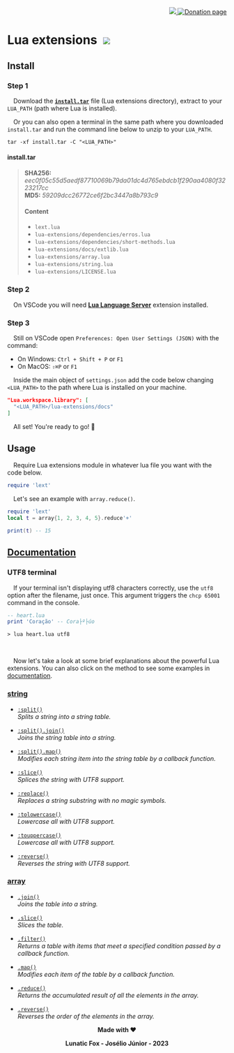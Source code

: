 [//]: # (author: Lunatic Fox - Josélio Júnior <joseliojrx25@gmail.com>)
[//]: # (copyright: Lunatic Fox - Josélio Júnior 2023)
[//]: # (license: MIT)

<div align="right">
  <a href="https://github.com/lunatic-fox/lunatic-fox/tree/main/crypto-donations">
    <img src="https://shields.io/badge/Crypto-Donations-098213?logo=bitcoin">
  </a>
  <a href="https://github.com/sponsors/lunatic-fox">
    <img title="Donation page" src="https://img.shields.io/static/v1?label=Sponsor&message=%E2%9D%A4&logo=GitHub&color=%23fe8e86">
  </a>
</div>

# Lua extensions &nbsp;![](https://gh-tags.vercel.app/api?lang=lua)


## Install

### Step 1
&emsp;Download the [**`install.tar`**](https://github.com/lunatic-fox/lua-extensions/raw/develop/install/install.tar) file (Lua extensions directory), extract to your `LUA_PATH` (path where Lua is installed).

&emsp;Or you can also open a terminal in the same path where you downloaded `install.tar` and run the command line below to unzip to your `LUA_PATH`.

```
tar -xf install.tar -C "<LUA_PATH>"
```

#### install.tar
> **SHA256:** *eec0f05c55d5aedf87710069b79da01dc4d765ebdcb1f290aa4080f3223217cc*\
> **MD5:**  *59209dcc26772ce6f2bc3447a8b793c9*
>
> #### Content
> - `lext.lua`
> - `lua-extensions/dependencies/erros.lua`
> - `lua-extensions/dependencies/short-methods.lua`
> - `lua-extensions/docs/extlib.lua`
> - `lua-extensions/array.lua`
> - `lua-extensions/string.lua`
> - `lua-extensions/LICENSE.lua`


### Step 2
&emsp;On VSCode you will need [**Lua Language Server**](https://marketplace.visualstudio.com/items?itemName=sumneko.lua) extension installed.

### Step 3
&emsp;Still on VSCode open `Preferences: Open User Settings (JSON)` with the command:
- On Windows: `Ctrl + Shift + P` or `F1`
- On MacOS: `⇧⌘P` or `F1`

&emsp;Inside the main object of `settings.json` add the code below changing `<LUA_PATH>` to the path where Lua is installed on your machine.

```json
"Lua.workspace.library": [
  "<LUA_PATH>/lua-extensions/docs"
]
```

&emsp;All set! You're ready to go! 🚀

## Usage

&emsp;Require Lua extensions module in whatever lua file you want with the code below.

```lua
require 'lext'
```

&emsp;Let's see an example with `array.reduce()`.
```lua
require 'lext'
local t = array{1, 2, 3, 4, 5}.reduce'+'

print(t) -- 15
```

## [Documentation](./docs/README.md)
### UTF8 terminal
&emsp;If your terminal isn't displaying utf8 characters correctly, use the `utf8` option after the filename, just once. This argument triggers the `chcp 65001` command in the console.

```lua
-- heart.lua
print 'Coração' -- Cora├º├úo
```

```
> lua heart.lua utf8
```

<br/>

&emsp;Now let's take a look at some brief explanations about the powerful Lua extensions. You can also click on the method to see some examples in [documentation](./docs/README.md).

### [string](./docs/README.md#string)
- [`:split()`](./docs/README.md#stringsplit)\
*Splits a string into a string table.*

- [`:split().join()`](./docs/README.md#stringsplitjoin)\
*Joins the string table into a string.*

- [`:split().map()`](./docs/README.md#stringsplitmap)\
*Modifies each string item into the string table by a callback function.*

- [`:slice()`](./docs/README.md#stringslice)\
*Splices the string with UTF8 support.*

- [`:replace()`](./docs/README.md#stringreplace)\
*Replaces a string substring with no magic symbols.*

- [`:tolowercase()`](./docs/README.md#stringtolowercase)\
*Lowercase all with UTF8 support.*

- [`:touppercase()`](./docs/README.md#stringtouppercase)\
*Lowercase all with UTF8 support.*

- [`:reverse()`](./docs/README.md#stringreverse)\
*Reverses the string with UTF8 support.*

### [array](./docs/README.md#array)
- [`.join()`](./docs/README.md#arrayjoin)\
*Joins the table into a string.*

- [`.slice()`](./docs/README.md#arrayslice)\
*Slices the table.*

- [`.filter()`](./docs/README.md#arrayfilter)\
*Returns a table with items that meet a specified condition passed by a callback function.*

- [`.map()`](./docs/README.md#arraymap)\
*Modifies each item of the table by a callback function.*

- [`.reduce()`](./docs/README.md#arrayreduce)\
*Returns the accumulated result of all the elements in the array.*

- [`.reverse()`](./docs/README.md#arrayreverse)\
*Reverses the order of the elements in the array.*


<div align="center">

**Made with ❤️**

**Lunatic Fox - Josélio Júnior - 2023**
</div>
